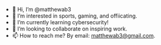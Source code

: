 - 👋 Hi, I’m @matthewab3
- 👀 I’m interested in sports, gaming, and offiicating.
- 🌱 I’m currently learning cybersecurity!
- 💞️ I’m looking to collaborate on inspiring work.
- 📫 How to reach me? By email: matthewab3@gmail.com.

<!---
matthewab3/matthewab3 is a ✨ special ✨ repository because its `README.md` (this file) appears on your GitHub profile.
You can click the Preview link to take a look at your changes.
--->
